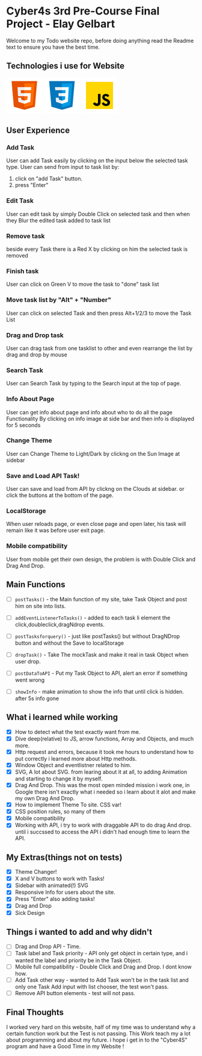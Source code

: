 # Cyber4s 3rd Pre-Course Final Project - Elay Gelbart

Welcome to my Todo website repo, before doing anything read the Readme text to ensure you have the best time.

## Technologies i use for Website
![HTML](./Image4Reademe/html.svg) 
![CSS](./Image4Reademe/css.svg) 
![JS](./Image4Reademe/js.svg) 

## User Experience

### Add Task

User can add Task easily by clicking on the input below the selected task type. 
User can send from input to task list by:
1. click on "add Task" button.
2. press "Enter"

### Edit Task 
User can edit task by simply Double Click on selected task and then when they Blur the edited task added to task list

### Remove task
beside every Task there is a Red X by clicking on him the selected task is removed

### Finish task
User can click on Green V to move the task to "done" task list

### Move task list by "Alt" + "Number"
User can click on selected Task and then press Alt+1/2/3 to move the Task List

### Drag and Drop task
User can drag task from one tasklist to other and even rearrange the list by drag and drop by mouse

### Search Task
User can Search Task by typing to the Search input at the top of page.

### Info About Page
User can get info about page and info about who to do all the page Functionality By clicking on info image at side bar and then info is displayed for 5 seconds

### Change Theme
User can Change Theme to Light/Dark by clickng on the Sun Image at sidebar

### Save and Load API Task!
User can save and load from API by clickng on the Clouds at sidebar. or click the buttons at the bottom of the page.

### LocalStorage
When user reloads page, or even close page and open later, his task will remain like it was before user exit page.

### Mobile compatibility
User from mobile get their own design, the problem is with Double Click and Drag And Drop.

## Main Functions
 - [ ] `postTasks()` - the Main function of my site, take Task Object and post him on site into lists.
 - [ ] `addEventListenerToTasks()` - added to each task li element the click,doubleclick,dragNdrop events.
 - [ ] `postTasksforquery()` - just like postTasks() but without DragNDrop button and without the Save to localStorage
 - [ ] `dropTask()` - Take The mockTask and make it real in task Object when user drop.
 - [ ] `postDataToAPI` - Put my Task Object to API, alert an error if something went wrong
 - [ ] `showInfo` - make animation to show the info that until click is hidden. after 5s info gone


## What i learned while working

- [x] How to detect what the test exactly want from me.
- [x] Dive deep(relative) to JS, arrow functions, Array and Objects, and much more. 
- [x] Http request and errors, because it took me hours to understand how to put correctly i learned more about Http methods.
- [x] Window Object and eventlistner related to him.
- [x] SVG, A lot about SVG. from learing about it at all, to adding Animation and starting to change it by myself.
- [x] Drag And Drop. This was the most open minded mission i work one, in Google there isn't exactly what i needed so i learn about it alot and make my own Drag And Drop.
- [x] How to implement Theme To site. CSS var!
- [x] CSS position rules, so many of them
- [x] Mobile compatibility 
- [x] Working with API, i try to work with draggable API to do drag And drop. until i succssed to access the API i didn't had enough time to learn the API.

## My Extras(things not on tests)
 - [x] Theme Changer!
 - [x] X and V buttons to work with Tasks!
 - [x] Sidebar with animated(!) SVG
 - [x] Responsive Info for users about the site.
 - [x] Press "Enter" also adding tasks!
 - [x] Drag and Drop
 - [x] Sick Design

 ## Things i wanted to add and why didn't
 - [ ] Drag and Drop API - Time.
 - [ ] Task label and Task priority - API only get object in certain type, and i wanted the label and priority be in the Task Object.
 - [ ] Mobile full compatibility - Double Click and Drag and Drop. I dont know how.
 - [ ] Add Task other way - wanted to Add Task won't be in the task list and only one Task Add input with list chooser, the test won't pass.
 - [ ] Remove API button elements - test will not pass.

 ## Final Thoughts
 I worked very hard on this website, half of my time was to understand why a certain function work but the Test is not passing. This Work teach my a lot about programming and about my future. i hope i get in to the "Cyber4S" program and have a Good Time in my Website !  